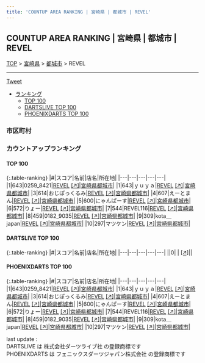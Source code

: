 ```yaml
---
title: 'COUNTUP AREA RANKING | 宮崎県 | 都城市 | REVEL'
---
```

## COUNTUP AREA RANKING | 宮崎県 | 都城市 | REVEL

[TOP](/darts/rank/) > [宮崎県](/darts/rank/宮崎県/) > [都城市](/darts/rank/宮崎県/都城市/) > REVEL

___

<a href="https://twitter.com/share?ref_src=twsrc%5Etfw" data-text="COUNTUP AREA RANKING | 宮崎県都城市REVEL" class="twitter-share-button" data-hashtags="DARTSLIVE,PHOENIXDARTS,darts,ダーツ" data-show-count="false">Tweet</a>

* [ランキング](#カウントアップランキング)
    * [TOP 100](#top-100)
    * [DARTSLIVE TOP 100](#dartslive-top-100)
    * [PHOENIXDARTS TOP 100](#phoenixdarts-top-100)

### 市区町村

<ul>

</ul>

### カウントアップランキング

#### TOP 100



{:.table-ranking}
|#|スコア|名前|店名|所在地|
|---|---|---|---|---|
|1|643|<span class="rank-name-pd">0259_8421</span>|<a href="/darts/rank/shops/90545.html">REVEL</a> <a href="https://vs.phoenixdarts.com/jp/shop/shopDetailInfo/s_90545?s_seq=90545">[↗]</a>|<a href="/darts/rank/宮崎県/都城市">宮崎県都城市</a>|
|1|643|<span class="rank-name-pd">ｙｕｙａ</span>|<a href="/darts/rank/shops/90545.html">REVEL</a> <a href="https://vs.phoenixdarts.com/jp/shop/shopDetailInfo/s_90545?s_seq=90545">[↗]</a>|<a href="/darts/rank/宮崎県/都城市">宮崎県都城市</a>|
|3|614|<span class="rank-name-pd">おじぽっくるみ</span>|<a href="/darts/rank/shops/90545.html">REVEL</a> <a href="https://vs.phoenixdarts.com/jp/shop/shopDetailInfo/s_90545?s_seq=90545">[↗]</a>|<a href="/darts/rank/宮崎県/都城市">宮崎県都城市</a>|
|4|607|<span class="rank-name-pd">えーとまん</span>|<a href="/darts/rank/shops/90545.html">REVEL</a> <a href="https://vs.phoenixdarts.com/jp/shop/shopDetailInfo/s_90545?s_seq=90545">[↗]</a>|<a href="/darts/rank/宮崎県/都城市">宮崎県都城市</a>|
|5|600|<span class="rank-name-pd">にゃんぱーす</span>|<a href="/darts/rank/shops/90545.html">REVEL</a> <a href="https://vs.phoenixdarts.com/jp/shop/shopDetailInfo/s_90545?s_seq=90545">[↗]</a>|<a href="/darts/rank/宮崎県/都城市">宮崎県都城市</a>|
|6|572|<span class="rank-name-pd">りょー</span>|<a href="/darts/rank/shops/90545.html">REVEL</a> <a href="https://vs.phoenixdarts.com/jp/shop/shopDetailInfo/s_90545?s_seq=90545">[↗]</a>|<a href="/darts/rank/宮崎県/都城市">宮崎県都城市</a>|
|7|544|<span class="rank-name-pd">REVEL116</span>|<a href="/darts/rank/shops/90545.html">REVEL</a> <a href="https://vs.phoenixdarts.com/jp/shop/shopDetailInfo/s_90545?s_seq=90545">[↗]</a>|<a href="/darts/rank/宮崎県/都城市">宮崎県都城市</a>|
|8|459|<span class="rank-name-pd">0182_9035</span>|<a href="/darts/rank/shops/90545.html">REVEL</a> <a href="https://vs.phoenixdarts.com/jp/shop/shopDetailInfo/s_90545?s_seq=90545">[↗]</a>|<a href="/darts/rank/宮崎県/都城市">宮崎県都城市</a>|
|9|309|<span class="rank-name-pd">kota＿japan</span>|<a href="/darts/rank/shops/90545.html">REVEL</a> <a href="https://vs.phoenixdarts.com/jp/shop/shopDetailInfo/s_90545?s_seq=90545">[↗]</a>|<a href="/darts/rank/宮崎県/都城市">宮崎県都城市</a>|
|10|297|<span class="rank-name-pd">マツケン</span>|<a href="/darts/rank/shops/90545.html">REVEL</a> <a href="https://vs.phoenixdarts.com/jp/shop/shopDetailInfo/s_90545?s_seq=90545">[↗]</a>|<a href="/darts/rank/宮崎県/都城市">宮崎県都城市</a>|


#### DARTSLIVE TOP 100



{:.table-ranking}
|#|スコア|名前|店名|所在地|
|---|---|---|---|---|
||0|<span class="rank-name-dl"> </span>|<a href="/darts/rank/shops/.html"></a> <a href="">[↗]</a>|<a href="/darts/rank//"></a>|


#### PHOENIXDARTS TOP 100



{:.table-ranking}
|#|スコア|名前|店名|所在地|
|---|---|---|---|---|
|1|643|<span class="rank-name-pd">0259_8421</span>|<a href="/darts/rank/shops/90545.html">REVEL</a> <a href="https://vs.phoenixdarts.com/jp/shop/shopDetailInfo/s_90545?s_seq=90545">[↗]</a>|<a href="/darts/rank/宮崎県/都城市">宮崎県都城市</a>|
|1|643|<span class="rank-name-pd">ｙｕｙａ</span>|<a href="/darts/rank/shops/90545.html">REVEL</a> <a href="https://vs.phoenixdarts.com/jp/shop/shopDetailInfo/s_90545?s_seq=90545">[↗]</a>|<a href="/darts/rank/宮崎県/都城市">宮崎県都城市</a>|
|3|614|<span class="rank-name-pd">おじぽっくるみ</span>|<a href="/darts/rank/shops/90545.html">REVEL</a> <a href="https://vs.phoenixdarts.com/jp/shop/shopDetailInfo/s_90545?s_seq=90545">[↗]</a>|<a href="/darts/rank/宮崎県/都城市">宮崎県都城市</a>|
|4|607|<span class="rank-name-pd">えーとまん</span>|<a href="/darts/rank/shops/90545.html">REVEL</a> <a href="https://vs.phoenixdarts.com/jp/shop/shopDetailInfo/s_90545?s_seq=90545">[↗]</a>|<a href="/darts/rank/宮崎県/都城市">宮崎県都城市</a>|
|5|600|<span class="rank-name-pd">にゃんぱーす</span>|<a href="/darts/rank/shops/90545.html">REVEL</a> <a href="https://vs.phoenixdarts.com/jp/shop/shopDetailInfo/s_90545?s_seq=90545">[↗]</a>|<a href="/darts/rank/宮崎県/都城市">宮崎県都城市</a>|
|6|572|<span class="rank-name-pd">りょー</span>|<a href="/darts/rank/shops/90545.html">REVEL</a> <a href="https://vs.phoenixdarts.com/jp/shop/shopDetailInfo/s_90545?s_seq=90545">[↗]</a>|<a href="/darts/rank/宮崎県/都城市">宮崎県都城市</a>|
|7|544|<span class="rank-name-pd">REVEL116</span>|<a href="/darts/rank/shops/90545.html">REVEL</a> <a href="https://vs.phoenixdarts.com/jp/shop/shopDetailInfo/s_90545?s_seq=90545">[↗]</a>|<a href="/darts/rank/宮崎県/都城市">宮崎県都城市</a>|
|8|459|<span class="rank-name-pd">0182_9035</span>|<a href="/darts/rank/shops/90545.html">REVEL</a> <a href="https://vs.phoenixdarts.com/jp/shop/shopDetailInfo/s_90545?s_seq=90545">[↗]</a>|<a href="/darts/rank/宮崎県/都城市">宮崎県都城市</a>|
|9|309|<span class="rank-name-pd">kota＿japan</span>|<a href="/darts/rank/shops/90545.html">REVEL</a> <a href="https://vs.phoenixdarts.com/jp/shop/shopDetailInfo/s_90545?s_seq=90545">[↗]</a>|<a href="/darts/rank/宮崎県/都城市">宮崎県都城市</a>|
|10|297|<span class="rank-name-pd">マツケン</span>|<a href="/darts/rank/shops/90545.html">REVEL</a> <a href="https://vs.phoenixdarts.com/jp/shop/shopDetailInfo/s_90545?s_seq=90545">[↗]</a>|<a href="/darts/rank/宮崎県/都城市">宮崎県都城市</a>|


<div class="footer border-top border-gray-light mt-5 pt-3 text-right text-gray">
    last update : <span style="font-weight: italic" id="foot_last_modified"></span><br />
    DARTSLIVE は 株式会社ダーツライブ社 の登録商標です<br />
    PHOENIXDARTS は フェニックスダーツジャパン株式会社 の登録商標です<br />
</div>

<script src="https://cdnjs.cloudflare.com/ajax/libs/jquery.tablesorter/2.31.3/js/jquery.tablesorter.min.js" integrity="sha512-qzgd5cYSZcosqpzpn7zF2ZId8f/8CHmFKZ8j7mU4OUXTNRd5g+ZHBPsgKEwoqxCtdQvExE5LprwwPAgoicguNg==" crossorigin="anonymous" referrerpolicy="no-referrer"></script>
<link rel="stylesheet" href="https://cdnjs.cloudflare.com/ajax/libs/jquery.tablesorter/2.31.3/css/theme.default.min.css" integrity="sha512-wghhOJkjQX0Lh3NSWvNKeZ0ZpNn+SPVXX1Qyc9OCaogADktxrBiBdKGDoqVUOyhStvMBmJQ8ZdMHiR3wuEq8+w==" crossorigin="anonymous" referrerpolicy="no-referrer" />
<script>
$(function() {
    $(".table-ranking").tablesorter({sortList:[[0, 0]]});
    $("#foot_last_modified").text(formatDate(new Date(document.lastModified), 'yyyy-MM-dd HH:mm:ss'));
});
</script>

<script async src="https://platform.twitter.com/widgets.js" charset="utf-8"></script>
